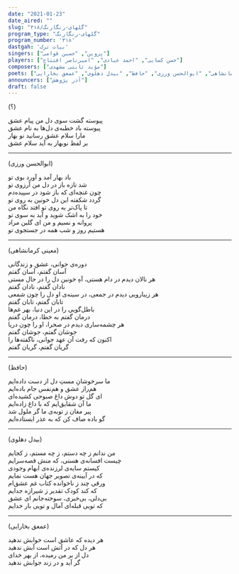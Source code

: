 ```yaml
---
date: "2021-01-23"
date_aired: ""
slug: "گلهای-رنگارنگ/۳۱۸"
program_type: "گلهای-رنگارنگ"
program_number: '۳۱۸'
dastgah: 'بیات ترک'
singers: ["پروین", "حسین قوامی"]
players: ["حسن کسایی", "احمد عبادی", "امیرناصر افتتاح"]
composers: ["مؤید ثابتی مشهدی"]
poets: ["معینی کرمانشاهی", "ابوالحسن ورزی", "حافظ", "بیدل دهلوی", "عمعق بخارایی"]
announcers: ["آذر پژوهش"]
draft: false
---
```


(؟)  

پیوسته گشت سوی دل من پیام عشق  
پیوسته باد خطبه‌ی دل‌ها به نام عشق  
مارا سلام عشق رسانید نو بهار  
بر لفظ نوبهار به آید سلام عشق  

---  

(ابوالحسن ورزی)  

باد بهار آمد و آورد بوی تو  
شد تازه باز در دل من آرزوی تو  
چون غنچه‌ای که باز شود در سپیده‌دم  
گردد شکفته این دل خونین به روی تو  
تا پاک‌تر به روی تو افتد نگاه من  
خود را به اشک شوید و آید به سوی تو  
پروانه و نسیم و من ای گلبن مراد  
هستیم روز و شب همه در جستجوی تو  

---  

(معینی کرمانشاهی)  

دوره‌ی جوانی، عشق و زندگانی  
آسان گفتم، آسان گفتم  
هر نالان دیدم در دام هستی، آهِ خونین دل را در حال مستی  
نادان گفتم، نادان گفتم  
هر زیبارویی دیدم در جمعی، در سینه‌ی او دل را چون شمعی  
تابان گفتم، تابان گفتم  
باطل‌گویی را در این دنیا، بهر غم‌ها  
درمان گفتم به خطا، درمان گفتم  
هر چشمه‌ساری دیدم در صحرا، او را چون دریا  
جوشان گفتم، جوشان گفتم  
اکنون که رفت آن عهد جوانی، ناگفته‌ها را  
گریان گفتم، گریان گفتم  

---  

(حافظ)  

ما سرخوشانِ مستِ دل از دست داده‌ایم  
هم‌راز عشق و هم‌نفس جام باده‌ایم  
ای گل تو دوش داغ صبوحی کشیده‌ای  
ما آن شقایق‌ایم که با داغ زاده‌ایم  
پیر مغان ز توبه‌ی ما گر ملول شد  
گو باده صاف کن که به عذر ایستاده‌ایم  

---  

(بیدل دهلوی)  

من ندانم ز چه دستم، ز چه مستم، ز کجایم  
چیست افسانه‌ی هستی، که منش قصه‌سرایم  
کیستم سایه‌ی لرزنده‌ی ابهام وجودی  
که در آیینه‌ی تصویر جهان هست نمایم  
ورقی چند ز ناخوانده کتاب غم عشق‌ام  
که کند کودک تقدیر ز شیرازه جدایم  
بی‌دلی، بی‌خبری، سوخته‌جانم ای عشق  
که تویی قبله‌ای آمال و تویی بار خدایم  

---  

(عمعق بخارایی)  

هر دیده که عاشق است خوابش ندهید  
هر دل که در آتش است آبش ندهید  
دل از بر من رمیده، از بهر خدای  
گر آید و در زند جوابش ندهید  

